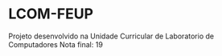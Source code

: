 # LCOM-FEUP

Projeto desenvolvido na Unidade Curricular de Laboratorio de Computadores
Nota final: 19
